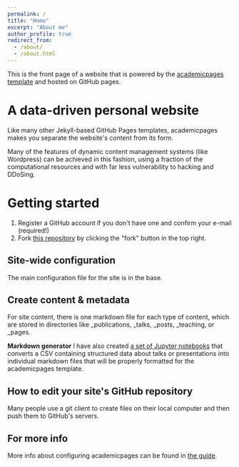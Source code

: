 ```yaml
---
permalink: /
title: "Home"
excerpt: "About me"
author_profile: true
redirect_from: 
  - /about/
  - /about.html
---
```


This is the front page of a website that is powered by the [academicpages template](https://github.com/academicpages/academicpages.github.io) and hosted on GitHub pages. 

A data-driven personal website
======
Like many other Jekyll-based GitHub Pages templates, academicpages makes you separate the website's content from its form. 

Many of the features of dynamic content management systems (like Wordpress) can be achieved in this fashion, using a fraction of the computational resources and with far less vulnerability to hacking and DDoSing. 

Getting started
======
1. Register a GitHub account if you don't have one and confirm your e-mail (required!)
1. Fork [this repository](https://github.com/academicpages/academicpages.github.io) by clicking the "fork" button in the top right. 

Site-wide configuration
------
The main configuration file for the site is in the base. 

Create content & metadata
------
For site content, there is one markdown file for each type of content, which are stored in directories like _publications, _talks, _posts, _teaching, or _pages.

**Markdown generator**
I have also created [a set of Jupyter notebooks](https://github.com/academicpages/academicpages.github.io/tree/master/markdown_generator
) that converts a CSV containing structured data about talks or presentations into individual markdown files that will be properly formatted for the academicpages template. 

How to edit your site's GitHub repository
------
Many people use a git client to create files on their local computer and then push them to GitHub's servers. 

<!--Example: editing a markdown file for a talk
![Editing a markdown file for a talk](/images/editing-talk.png)-->

For more info
------
More info about configuring academicpages can be found in [the guide](https://academicpages.github.io/markdown/). 
